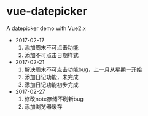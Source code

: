 # vue-datepicker
A datepicker demo  with Vue2.x
+ 2017-02-17
    1. 添加周末不可点击功能
    2. 添加不可点击日期样式
+ 2017-02-21
    1. 解决周末不可点击功能bug，上一月从星期一开始
    2. 添加日记功能，未完成
    3. 添加日记功能初步完成
+ 2017-02-27
    1. 修改note存储不刷新bug
    2. 添加浏览器缓存